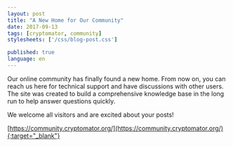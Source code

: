 ```yaml
---
layout: post
title: "A New Home for Our Community"
date: 2017-09-13
tags: [cryptomator, community]
stylesheets: ['/css/blog-post.css']

published: true
language: en
---
```

Our online community has finally found a new home. From now on, you can reach us here for technical support and have discussions with other users. The site was created to build a comprehensive knowledge base in the long run to help answer questions quickly.

We welcome all visitors and are excited about your posts!

[https://community.cryptomator.org/](https://community.cryptomator.org/){:target="_blank"}
